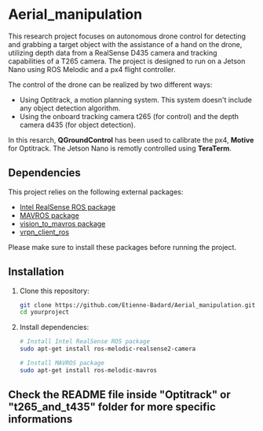 # Aerial_manipulation
This research project focuses on autonomous drone control for detecting and grabbing a target object with the assistance of a hand on the drone, utilizing depth data from a RealSense D435 camera and tracking capabilities of a T265 camera. The project is designed to run on a Jetson Nano using ROS Melodic and a px4 flight controller.

The control of the drone can be realized by two different ways:
- Using Optitrack, a motion planning system. This system doesn't include any object detection algorithm.
- Using the onboard tracking camera t265 (for control) and the depth camera d435 (for object detection).

In this resarch, **QGroundControl** has been used to calibrate the px4, **Motive** for Optitrack. The Jetson Nano is remotly controlled using **TeraTerm**.


## Dependencies

This project relies on the following external packages:

- [Intel RealSense ROS package](https://github.com/IntelRealSense/realsense-ros.git)
- [MAVROS package](https://github.com/mavlink/mavros.git)
- [vision_to_mavros package](https://github.com/thien94/vision_to_mavros.git)
- [vrpn_client_ros](https://github.com/ros-drivers/vrpn_client_ros.git)

Please make sure to install these packages before running the project.


## Installation

1. Clone this repository:
    ```bash
    git clone https://github.com/Etienne-Badard/Aerial_manipulation.git
    cd yourproject
    ```

2. Install dependencies:
    ```bash
    # Install Intel RealSense ROS package
    sudo apt-get install ros-melodic-realsense2-camera
    
    # Install MAVROS package
    sudo apt-get install ros-melodic-mavros
    ```

## Check the README file inside "Optitrack" or "t265_and_t435" folder for more specific informations
